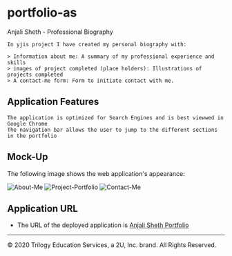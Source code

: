 # portfolio-as
Anjali Sheth - Professional Biography

```
In yjis project I have created my personal biography with:

> Information about me: A summary of my professional experience and skills
> images of project completed (place holders): Illustrations of projects completed
> A contact-me form: Form to initiate contact with me.

```

## Application Features

```
The application is optimized for Search Engines and is best viewwed in Google Chrome
The navigation bar allows the user to jump to the different sections in the portfolio

```
## Mock-Up

The following image shows the web application's appearance:

![About-Me](https://github.com/asheth22/portfolio-as/tree/main/assets/images/portfolio-as.png)
![Project-Portfolio](https://github.com/asheth22/portfolio-as/tree/main/assets/images/portfolio-projects.png)
![Contact-Me](https://github.com/asheth22/portfolio-as/tree/main/assets/imagescontact.png)

## Application URL

* The URL of the deployed application is [Anjali Sheth Portfolio](https://asheth22.github.io/portfolio-as/)

- - -
© 2020 Trilogy Education Services, a 2U, Inc. brand. All Rights Reserved.